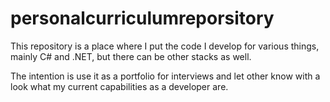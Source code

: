 # personalcurriculumreporsitory

This repository is a place where I put the code I develop for various things, mainly C# and .NET, but there can be other stacks as well.

The intention is use it as a portfolio for interviews and let other know with a look what my current capabilities as a developer are.

